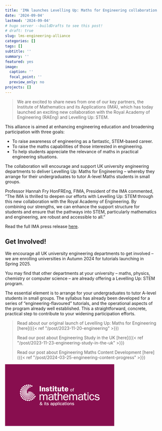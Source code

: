```yaml
---
title: 'IMA launches Levelling Up: Maths for Engineering collaboration'
date: '2024-09-04'
lastmod: '2024-09-04'
# hugo server --buildDrafts to see this post!
# draft: true
slug: lms-engineering-alliance
categories: []
tags: []
subtitle: ''
summary: ''
featured: yes
image:
  caption: ''
  focal_point: ''
  preview_only: no
projects: []
---
```


> We are excited to share news from one of our key partners, the Institute of Mathematics and its Applications (IMA), which has today launched an exciting new collaboration with the Royal Academy of Engineering (RAEng) and Levelling Up: STEM.

<!--more-->

This alliance is aimed at enhancing engineering education and broadening participation with three goals:
* To raise awareness of engineering as a fantastic, STEM-based career.
* To raise the maths capabilities of those interested in engineering.
* To help students appreciate the relevance of maths in practical engineering situations.

The collaboration will encourage and support UK university engineering departments to deliver Levelling Up: Maths for Engineering – whereby they arrange for their undergraduates to tutor A-level Maths students in small groups.

Professor Hannah Fry HonFREng, FIMA, President of the IMA commented, “The IMA is thrilled to deepen our efforts with Levelling Up: STEM through this new collaboration with the Royal Academy of Engineering. By combining our strengths, we can enhance the support structure for students and ensure that the pathways into STEM, particularly mathematics and engineering, are robust and accessible to all.”

Read the full IMA press release [here](https://ima.org.uk/24744/ima-launches-new-stem-alliance-focused-on-improving-maths-skills-aimed-at-widening-participation-in-engineering/).

## Get Involved!

We encourage all UK university engineering departments to get involved – we are enrolling universities in Autumn 2024 for tutorials launching in Spring 2025.

You may find that other departments at your university – maths, physics, chemistry or computer science – are already offering a Levelling Up: STEM program.

The essential element is to arrange for your undergraduates to tutor A-level students in small groups. The syllabus has already been developed for a series of “engineering-flavoured” tutorials, and the operational aspects of the program already well established. This a straightforward, concrete, practical step to contribute to your widening participation efforts.

> Read about our original launch of Levelling Up: Maths for Engineering [here]({{< ref "/post/2023-11-20-engineering" >}})
>
> Read our post about Engineering Study in the UK [here]({{< ref "/post/2023-11-23-engineering-study-in-the-uk" >}})
>
> Read our post about Engineering Maths Content Development [here]({{< ref "/post/2024-03-25-engineering-content-progress" >}})

![The IMA](ima-logo.gif)
